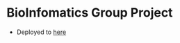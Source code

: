 # BioInfomatics Group Project

- Deployed to [here](https://danielshamsudin-bioinfo-main-ojoe0i.streamlitapp.com/)
